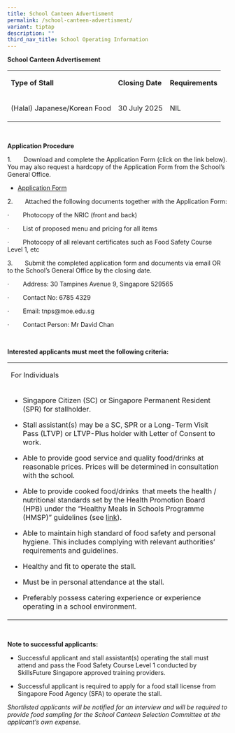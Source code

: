 ```yaml
---
title: School Canteen Advertisment
permalink: /school-canteen-advertisment/
variant: tiptap
description: ""
third_nav_title: School Operating Information
---
```

<p><strong>School Canteen Advertisement</strong>
</p>
<table style="minWidth: 75px">
<colgroup>
<col>
<col>
<col>
</colgroup>
<tbody>
<tr>
<td rowspan="1" colspan="1">
<p><strong>Type of Stall</strong>
</p>
</td>
<td rowspan="1" colspan="1">
<p><strong>Closing Date</strong>
</p>
</td>
<td rowspan="1" colspan="1">
<p><strong>Requirements</strong>
</p>
</td>
</tr>
<tr>
<td rowspan="1" colspan="1">
<p>(Halal) Japanese/Korean Food</p>
</td>
<td rowspan="1" colspan="1">
<p>30 July 2025</p>
</td>
<td rowspan="1" colspan="1">
<p>NIL</p>
</td>
</tr>
</tbody>
</table>
<p><strong>&nbsp;</strong>
</p>
<p><strong>Application Procedure</strong>
</p>
<p>1.&nbsp;&nbsp;&nbsp;&nbsp;&nbsp;&nbsp; Download and complete the Application
Form (click on the link below). You may also request a hardcopy of the
Application Form from the School’s General Office.</p>
<ul data-tight="true" class="tight">
<li>
<p><a href="https://drive.google.com/file/d/1lv8H7ZzpQh8X7qzCHxH_hdE69p9oEL6S/view?usp=drive_link" rel="noopener noreferrer nofollow" target="_blank">Application Form</a>
</p>
</li>
</ul>
<p>2.&nbsp;&nbsp;&nbsp;&nbsp;&nbsp;&nbsp; Attached the following documents
together with the Application Form:</p>
<p>·&nbsp;&nbsp;&nbsp;&nbsp;&nbsp;&nbsp;&nbsp; Photocopy of the NRIC (front
and back)</p>
<p>·&nbsp;&nbsp;&nbsp;&nbsp;&nbsp;&nbsp;&nbsp; List of proposed menu and
pricing for all items</p>
<p>·&nbsp;&nbsp;&nbsp;&nbsp;&nbsp;&nbsp;&nbsp; Photocopy of all relevant
certificates such as Food Safety Course Level 1, etc</p>
<p>3.&nbsp;&nbsp;&nbsp;&nbsp;&nbsp;&nbsp; Submit the completed application
form and documents via email OR to the School’s General Office by the closing
date.</p>
<p>·&nbsp;&nbsp;&nbsp;&nbsp;&nbsp;&nbsp;&nbsp; Address: 30 Tampines Avenue
9, Singapore 529565</p>
<p>·&nbsp;&nbsp;&nbsp;&nbsp;&nbsp;&nbsp;&nbsp; Contact No: 6785 4329</p>
<p>·&nbsp;&nbsp;&nbsp;&nbsp;&nbsp;&nbsp;&nbsp; Email:&nbsp;<a rel="noopener noreferrer nofollow" target="_blank">tnps@moe.edu.sg</a>
</p>
<p>·&nbsp;&nbsp;&nbsp;&nbsp;&nbsp;&nbsp;&nbsp; Contact Person: Mr David Chan</p>
<p>&nbsp;</p>
<p><strong>Interested applicants must meet the following criteria:</strong>
</p>
<table style="minWidth: 25px">
<colgroup>
<col>
</colgroup>
<tbody>
<tr>
<td rowspan="1" colspan="1">
<p>For Individuals</p>
</td>
</tr>
<tr>
<td rowspan="1" colspan="1">
<ul data-tight="true" class="tight">
<li>
<p>Singapore Citizen (SC) or Singapore Permanent Resident (SPR) for stallholder.</p>
</li>
<li>
<p>Stall assistant(s) may be a SC, SPR or a Long-Term Visit Pass (LTVP) or
LTVP-Plus holder with Letter of Consent to work.</p>
</li>
<li>
<p>Able to provide good service and quality food/drinks at reasonable prices.
Prices will be determined in consultation with the school.</p>
</li>
<li>
<p>Able to provide cooked food/drinks&nbsp; that meets the health / nutritional
standards set by the Health Promotion Board (HPB) under the “Healthy Meals
in Schools Programme (HMSP)” guidelines (see&nbsp;<a href="https://www.hpb.gov.sg/schools/school-programmes/healthy-meals-in-schools-programme" rel="noopener noreferrer nofollow" target="_blank">link</a>).</p>
</li>
<li>
<p>Able to maintain high standard of food safety and personal hygiene. This
includes complying with relevant authorities’ requirements and guidelines.</p>
</li>
<li>
<p>Healthy and fit to operate the stall.</p>
</li>
<li>
<p>Must be in personal attendance at the stall.</p>
</li>
<li>
<p>Preferably possess catering experience or experience operating in a school
environment.</p>
</li>
</ul>
</td>
</tr>
</tbody>
</table>
<p><strong>&nbsp;</strong>
</p>
<p><strong>Note to successful applicants:</strong>
</p>
<ul data-tight="true" class="tight">
<li>
<p>Successful applicant and stall assistant(s) operating the stall must attend
and pass the Food Safety Course Level 1 conducted by SkillsFuture Singapore
approved training providers.</p>
</li>
<li>
<p>Successful applicant is required to apply for a food stall license from
Singapore Food Agency (SFA) to operate the stall.</p>
</li>
</ul>
<p><em>Shortlisted applicants will be notified for an interview and will be required to provide food sampling for the School Canteen Selection Committee at the applicant’s own expense.</em>
</p>
<p><em>&nbsp;</em>
</p>